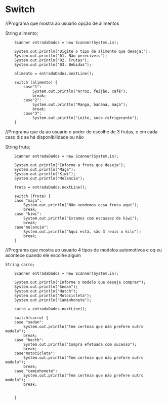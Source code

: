 # Switch

//Programa que mostra ao usuario opção de alimentos

 String alimento;
		
		Scanner entradaDados = new Scanner(System.in);
		
		System.out.println("Digite o tipo de alimento que deseja:");
		System.out.println("01. Não pereciveis");
		System.out.println("02. Frutas");
		System.out.println("03. Bebidas");
		
		alimento = entradaDados.nextLine();
		
		switch (alimento) {
			case"1":
				System.out.println("Arroz, feijão, café");
				break;
			case"2":
				System.out.println("Manga, banana, maça");
				break;
			case"3":
				System.out.println("Leite, suco refrigerante");
		}
    
    
   //Programa que da ao usuario o poder de escolhe de 3 frutas, e em cada caso diz se há disponibilidade ou não
 
  String fruta;
		
		Scanner entradaDados = new Scanner(System.in);
		 
		System.out.println("Informe a fruta que deseja");
		System.out.println("Maça");
		System.out.println("Kiwi");
		System.out.println("Melancia");
		
		fruta = entradaDados.nextLine();
		
		switch (fruta) {
		case "maça":
			System.out.println("Não vendemos essa fruta aqui");
			break;
		case "kiwi":
			System.out.println("Estamos com escassez de kiwi");
			break;
		case"melancia":
			System.out.println("Aqui está, são 3 reais o kilo");
			break;
		}
    
    
   //Programa que mostra ao usuario 4 tipos de modelos automotivos e oq eu acontece quando ele escolhe algum
    
    String carro;
		
		Scanner entradaDados = new Scanner(System.in);
		
		System.out.println("Informe o modelo que deseja comprar");
		System.out.println("Sedan");
		System.out.println("Hatch");
		System.out.println("Motocicleta");
		System.out.println("Caminhonete");
		
		carro = entradaDados.nextLine();
		
		switch(carro) {
		case "sedan":
			System.out.println("Tem certeza que não prefere outro modelo");
			break;
		case "hacth":
			System.out.println("Compra efetuada com sucesso");
			break;
		case"motocicleta":
			System.out.println("Tem certeza que não prefere outro modelo");
			break;
		case "caminhonete":
			System.out.println("Tem certeza que não prefere outro modelo");
			break;
		
		
		}			
